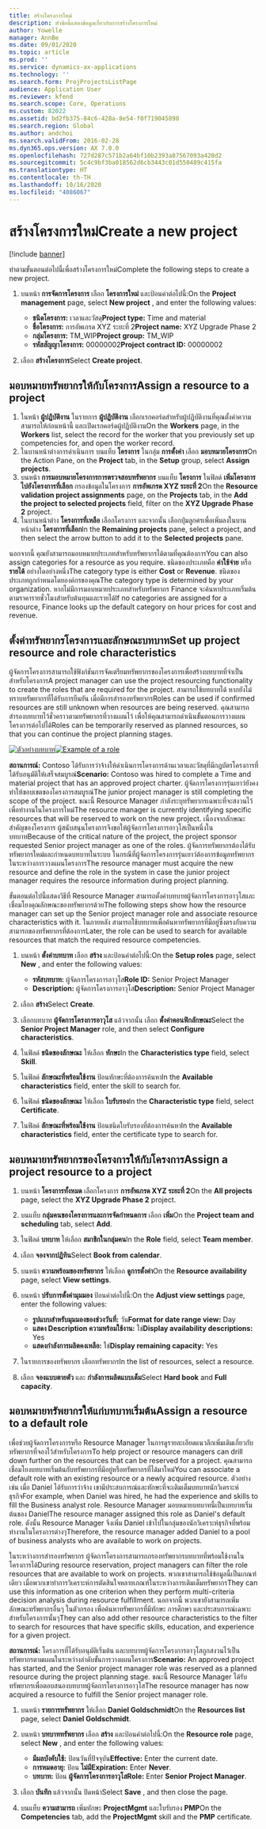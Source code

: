 ```yaml
---
title: สร้างโครงการใหม่
description: หัวข้อนี้แสดงข้อมูลเกี่ยวกับการสร้างโครงการใหม่
author: Yowelle
manager: AnnBe
ms.date: 09/01/2020
ms.topic: article
ms.prod: ''
ms.service: dynamics-ax-applications
ms.technology: ''
ms.search.form: ProjProjectsListPage
audience: Application User
ms.reviewer: kfend
ms.search.scope: Core, Operations
ms.custom: 82022
ms.assetid: bd2fb375-84c6-428a-8e54-f0f719045898
ms.search.region: Global
ms.author: andchoi
ms.search.validFrom: 2016-02-28
ms.dyn365.ops.version: AX 7.0.0
ms.openlocfilehash: 727d287c571b2a64bf10b2393a87567093a420d2
ms.sourcegitcommit: 5c4c9bf3ba018562d6cb3443c01d550489c415fa
ms.translationtype: HT
ms.contentlocale: th-TH
ms.lasthandoff: 10/16/2020
ms.locfileid: "4086067"
---
```

# <a name="create-a-new-project"></a><span data-ttu-id="bf7b1-103">สร้างโครงการใหม่</span><span class="sxs-lookup"><span data-stu-id="bf7b1-103">Create a new project</span></span>

[!include [banner](../includes/banner.md)]

<span data-ttu-id="bf7b1-104">ทำตามขั้นตอนต่อไปนี้เพื่อสร้างโครงการใหม่</span><span class="sxs-lookup"><span data-stu-id="bf7b1-104">Complete the following steps to create a new project.</span></span>

1. <span data-ttu-id="bf7b1-105">บนหน้า **การจัดการโครงการ** เลือก **โครงการใหม่** และป้อนค่าต่อไปนี้:</span><span class="sxs-lookup"><span data-stu-id="bf7b1-105">On the **Project management** page, select **New project** , and enter the following values:</span></span>

    - <span data-ttu-id="bf7b1-106">**ชนิดโครงการ:** เวลาและวัสดุ</span><span class="sxs-lookup"><span data-stu-id="bf7b1-106">**Project type:** Time and material</span></span>
    - <span data-ttu-id="bf7b1-107">**ชื่อโครงการ:** การอัพเกรด XYZ ระยะที่ 2</span><span class="sxs-lookup"><span data-stu-id="bf7b1-107">**Project name:** XYZ Upgrade Phase 2</span></span>
    - <span data-ttu-id="bf7b1-108">**กลุ่มโครงการ:** TM\_WIP</span><span class="sxs-lookup"><span data-stu-id="bf7b1-108">**Project group:** TM\_WIP</span></span>
    - <span data-ttu-id="bf7b1-109">**รหัสสัญญาโครงการ:** 00000002</span><span class="sxs-lookup"><span data-stu-id="bf7b1-109">**Project contract ID:** 00000002</span></span>

2. <span data-ttu-id="bf7b1-110">เลือก **สร้างโครงการ**</span><span class="sxs-lookup"><span data-stu-id="bf7b1-110">Select **Create project**.</span></span>

## <a name="assign-a-resource-to-a-project"></a><span data-ttu-id="bf7b1-111">มอบหมายทรัพยากรให้กับโครงการ</span><span class="sxs-lookup"><span data-stu-id="bf7b1-111">Assign a resource to a project</span></span>

1. <span data-ttu-id="bf7b1-112">ในหน้า **ผู้ปฏิบัติงาน** ในรายการ **ผู้ปฏิบัติงาน** เลือกเรกคอร์ดสำหรับผู้ปฏิบัติงานที่คุณตั้งค่าความสามารถให้ก่อนหน้านี้ และเปิดเรกคอร์ดผู้ปฏิบัติงาน</span><span class="sxs-lookup"><span data-stu-id="bf7b1-112">On the **Workers** page, in the **Workers** list, select the record for the worker that you previously set up competencies for, and open the worker record.</span></span>
2. <span data-ttu-id="bf7b1-113">ในบานหน้าต่างการดำเนินการ บนแท็บ **โครงการ** ในกลุ่ม **การตั้งค่า** เลือก **มอบหมายโครงการ**</span><span class="sxs-lookup"><span data-stu-id="bf7b1-113">On the Action Pane, on the **Project** tab, in the **Setup** group, select **Assign projects**.</span></span>
3. <span data-ttu-id="bf7b1-114">บนหน้า **การมอบหมายโครงการการตรวจสอบทรัพยากร** บนแท็บ **โครงการ** ในฟิลด์ **เพิ่มโครงการไปยังโครงการที่เลือก** กรองข้อมูลในโครงการ **การอัพเกรด XYZ ระยะที่ 2**</span><span class="sxs-lookup"><span data-stu-id="bf7b1-114">On the **Resource validation project assignments** page, on the **Projects** tab, in the **Add the project to selected projects** field, filter on the **XYZ Upgrade Phase 2** project.</span></span>
4. <span data-ttu-id="bf7b1-115">ในบานหน้าต่าง **โครงการที่เหลือ** เลือกโครงการ และจากนั้น เลือกปุ่มลูกศรเพื่อเพิ่มลงในบานหน้าต่าง **โครงการที่เลือก**</span><span class="sxs-lookup"><span data-stu-id="bf7b1-115">In the **Remaining projects** pane, select a project, and then select the arrow button to add it to the **Selected projects** pane.</span></span>

<span data-ttu-id="bf7b1-116">นอกจากนี้ คุณยังสามารถมอบหมายประเภทสำหรับทรัพยากรได้ตามที่คุณต้องการ</span><span class="sxs-lookup"><span data-stu-id="bf7b1-116">You can also assign categories for a resource as you require.</span></span> <span data-ttu-id="bf7b1-117">ชนิดของประเภทคือ **ค่าใช้จ่าย** หรือ **รายได้** อย่างใดอย่างหนึ่ง</span><span class="sxs-lookup"><span data-stu-id="bf7b1-117">The category type is either **Cost** or **Revenue**.</span></span> <span data-ttu-id="bf7b1-118">ชนิดของประเภทถูกกำหนดโดยองค์กรของคุณ</span><span class="sxs-lookup"><span data-stu-id="bf7b1-118">The category type is determined by your organization.</span></span> <span data-ttu-id="bf7b1-119">หากไม่มีการมอบหมายประเภทสำหรับทรัพยากร Finance จะค้นหาประเภทเริ่มต้นตามราคารายชั่วโมงสำหรับต้นทุนและรายได้</span><span class="sxs-lookup"><span data-stu-id="bf7b1-119">If no categories are assigned for a resource, Finance looks up the default category on hour prices for cost and revenue.</span></span>

## <a name="set-up-project-resource-and-role-characteristics"></a><span data-ttu-id="bf7b1-120">ตั้งค่าทรัพยากรโครงการและลักษณะบทบาท</span><span class="sxs-lookup"><span data-stu-id="bf7b1-120">Set up project resource and role characteristics</span></span>

<span data-ttu-id="bf7b1-121">ผู้จัดการโครงการสามารถใช้ฟังก์ชันการจัดเตรียมทรัพยากรของโครงการเพื่อสร้างบทบาทที่จำเป็นสำหรับโครงการ</span><span class="sxs-lookup"><span data-stu-id="bf7b1-121">A project manager can use the project resourcing functionality to create the roles that are required for the project.</span></span> <span data-ttu-id="bf7b1-122">สามารถใช้บทบาทได้ หากยังไม่ทราบทรัพยากรที่ได้รับการยืนยัน เมื่อมีการสำรองทรัพยากร</span><span class="sxs-lookup"><span data-stu-id="bf7b1-122">Roles can be used if confirmed resources are still unknown when resources are being reserved.</span></span> <span data-ttu-id="bf7b1-123">คุณสามารถสำรองบทบาทไว้ชั่วคราวตามทรัพยากรที่วางแผนไว้ เพื่อให้คุณสามารถดำเนินขั้นตอนการวางแผนโครงการต่อไปได้</span><span class="sxs-lookup"><span data-stu-id="bf7b1-123">Roles can be temporarily reserved as planned resources, so that you can continue the project planning stages.</span></span>

<span data-ttu-id="bf7b1-124">[![ตัวอย่างบทบาท](./media/projectresourcing05.jpg)](./media/projectresourcing05.jpg)</span><span class="sxs-lookup"><span data-stu-id="bf7b1-124">[![Example of a role](./media/projectresourcing05.jpg)](./media/projectresourcing05.jpg)</span></span> 

<span data-ttu-id="bf7b1-125">**สถานการณ์:** Contoso ได้รับการว่าจ้างให้ดำเนินการโครงการด้านเวลาและวัสดุที่มีกฎบัตรโครงการที่ได้รับอนุมัติให้เสร็จสมบูรณ์</span><span class="sxs-lookup"><span data-stu-id="bf7b1-125">**Scenario:** Contoso was hired to complete a Time and material project that has an approved project charter.</span></span> <span data-ttu-id="bf7b1-126">ผู้จัดการโครงการรุ่นเยาว์ยังคงทำให้ขอบเขตของโครงการสมบูรณ์</span><span class="sxs-lookup"><span data-stu-id="bf7b1-126">The junior project manager is still completing the scope of the project.</span></span> <span data-ttu-id="bf7b1-127">ขณะนี้ Resource Manager กำลังระบุทรัพยากรเฉพาะที่จะสงวนไว้เพื่อทำงานในโครงการใหม่</span><span class="sxs-lookup"><span data-stu-id="bf7b1-127">The resource manager is currently identifying specific resources that will be reserved to work on the new project.</span></span> <span data-ttu-id="bf7b1-128">เนื่องจากลักษณะสำคัญของโครงการ ผู้สนับสนุนโครงการจึงขอให้ผู้จัดการโครงการอาวุโสเป็นหนึ่งในบทบาท</span><span class="sxs-lookup"><span data-stu-id="bf7b1-128">Because of the critical nature of the project, the project sponsor requested Senior project manager as one of the roles.</span></span> <span data-ttu-id="bf7b1-129">ผู้จัดการทรัพยากรต้องได้รับทรัพยากรใหม่และกำหนดบทบาทในระบบ ในกรณีที่ผู้จัดการโครงการรุ่นเยาว์ต้องการข้อมูลทรัพยากรในระหว่างการวางแผนโครงการ</span><span class="sxs-lookup"><span data-stu-id="bf7b1-129">The resource manager must acquire the new resource and define the role in the system in case the junior project manager requires the resource information during project planning.</span></span>

<span data-ttu-id="bf7b1-130">ขั้นตอนต่อไปนี้แสดงวิธีที่ Resource Manager สามารถตั้งค่าบทบาทผู้จัดการโครงการอาวุโสและเชื่อมโยงคุณลักษณะของทรัพยากรด้วย</span><span class="sxs-lookup"><span data-stu-id="bf7b1-130">The following steps show how the resource manager can set up the Senior project manager role and associate resource characteristics with it.</span></span> <span data-ttu-id="bf7b1-131">ในภายหลัง สามารถใช้บทบาทเพื่อค้นหาทรัพยากรที่มีอยู่ซึ่งตรงกับความสามารถของทรัพยากรที่ต้องการ</span><span class="sxs-lookup"><span data-stu-id="bf7b1-131">Later, the role can be used to search for available resources that match the required resource competencies.</span></span>

1. <span data-ttu-id="bf7b1-132">บนหน้า **ตั้งค่าบทบาท** เลือก **สร้าง** และป้อนค่าต่อไปนี้:</span><span class="sxs-lookup"><span data-stu-id="bf7b1-132">On the **Setup roles** page, select **New** , and enter the following values:</span></span>

    - <span data-ttu-id="bf7b1-133">**รหัสบทบาท:** ผู้จัดการโครงการอาวุโส</span><span class="sxs-lookup"><span data-stu-id="bf7b1-133">**Role ID:** Senior Project Manager</span></span>
    - <span data-ttu-id="bf7b1-134">**Description:** ผู้จัดการโครงการอาวุโส</span><span class="sxs-lookup"><span data-stu-id="bf7b1-134">**Description:** Senior Project Manager</span></span>

2. <span data-ttu-id="bf7b1-135">เลือก **สร้าง**</span><span class="sxs-lookup"><span data-stu-id="bf7b1-135">Select **Create**.</span></span>
3. <span data-ttu-id="bf7b1-136">เลือกบทบาท **ผู้จัดการโครงการอาวุโส** แล้วจากนั้น เลือก **ตั้งค่าคอนฟิกลักษณะ**</span><span class="sxs-lookup"><span data-stu-id="bf7b1-136">Select the **Senior Project Manager** role, and then select **Configure characteristics**.</span></span>
4. <span data-ttu-id="bf7b1-137">ในฟิลด์ **ชนิดของลักษณะ** ให้เลือก **ทักษะ**</span><span class="sxs-lookup"><span data-stu-id="bf7b1-137">In the **Characteristics type** field, select **Skill**.</span></span>
5. <span data-ttu-id="bf7b1-138">ในฟิลด์ **ลักษณะที่พร้อมใช้งาน** ป้อนทักษะที่ต้องการค้นหา</span><span class="sxs-lookup"><span data-stu-id="bf7b1-138">In the **Available characteristics** field, enter the skill to search for.</span></span>
6. <span data-ttu-id="bf7b1-139">ในฟิลด์ **ชนิดของลักษณะ** ให้เลือก **ใบรับรอง**</span><span class="sxs-lookup"><span data-stu-id="bf7b1-139">In the **Characteristic type** field, select **Certificate**.</span></span>
7. <span data-ttu-id="bf7b1-140">ในฟิลด์ **ลักษณะที่พร้อมใช้งาน** ป้อนชนิดใบรับรองที่ต้องการค้นหา</span><span class="sxs-lookup"><span data-stu-id="bf7b1-140">In the **Available characteristics** field, enter the certificate type to search for.</span></span>

## <a name="assign-a-project-resource-to-a-project"></a><span data-ttu-id="bf7b1-141">มอบหมายทรัพยากรของโครงการให้กับโครงการ</span><span class="sxs-lookup"><span data-stu-id="bf7b1-141">Assign a project resource to a project</span></span>

1. <span data-ttu-id="bf7b1-142">บนหน้า **โครงการทั้งหมด** เลือกโครงการ **การอัพเกรด XYZ ระยะที่ 2**</span><span class="sxs-lookup"><span data-stu-id="bf7b1-142">On the **All projects** page, select the **XYZ Upgrade Phase 2** project.</span></span>
2. <span data-ttu-id="bf7b1-143">บนแท็บ **กลุ่มคนของโครงการและการจัดกำหนดการ** เลือก **เพิ่ม**</span><span class="sxs-lookup"><span data-stu-id="bf7b1-143">On the **Project team and scheduling** tab, select **Add**.</span></span>
3. <span data-ttu-id="bf7b1-144">ในฟิลด์ **บทบาท** ให้เลือก **สมาชิกในกลุ่มคน**</span><span class="sxs-lookup"><span data-stu-id="bf7b1-144">In the **Role** field, select **Team member**.</span></span>
4. <span data-ttu-id="bf7b1-145">เลือก **จองจากปฏิทิน**</span><span class="sxs-lookup"><span data-stu-id="bf7b1-145">Select **Book from calendar**.</span></span>
5. <span data-ttu-id="bf7b1-146">บนหน้า **ความพร้อมของทรัพยากร** ให้เลือก **ดูการตั้งค่า**</span><span class="sxs-lookup"><span data-stu-id="bf7b1-146">On the **Resource availability** page, select **View settings**.</span></span>
6. <span data-ttu-id="bf7b1-147">บนหน้า **ปรับการตั้งค่ามุมมอง** ป้อนค่าต่อไปนี้:</span><span class="sxs-lookup"><span data-stu-id="bf7b1-147">On the **Adjust view settings** page, enter the following values:</span></span>

    - <span data-ttu-id="bf7b1-148">**รูปแบบสำหรับมุมมองของช่วงวันที่:** วัน</span><span class="sxs-lookup"><span data-stu-id="bf7b1-148">**Format for date range view:** Day</span></span>
    - <span data-ttu-id="bf7b1-149">**แสดง Description ความพร้อมใช้งาน:** ใช่</span><span class="sxs-lookup"><span data-stu-id="bf7b1-149">**Display availability descriptions:** Yes</span></span>
    - <span data-ttu-id="bf7b1-150">**แสดงกำลังการผลิตคงเหลือ:** ใช่</span><span class="sxs-lookup"><span data-stu-id="bf7b1-150">**Display remaining capacity:** Yes</span></span>

7. <span data-ttu-id="bf7b1-151">ในรายการของทรัพยากร เลือกทรัพยากร</span><span class="sxs-lookup"><span data-stu-id="bf7b1-151">In the list of resources, select a resource.</span></span>
8. <span data-ttu-id="bf7b1-152">เลือก **จองแบบตายตัว** และ **กำลังการผลิตแบบเต็ม**</span><span class="sxs-lookup"><span data-stu-id="bf7b1-152">Select **Hard book** and **Full capacity**.</span></span>

## <a name="assign-a-resource-to-a-default-role"></a><span data-ttu-id="bf7b1-153">มอบหมายทรัพยากรให้แก่บทบาทเริ่มต้น</span><span class="sxs-lookup"><span data-stu-id="bf7b1-153">Assign a resource to a default role</span></span>

<span data-ttu-id="bf7b1-154">เพื่อช่วยผู้จัดการโครงการหรือ Resource Manager ในการดูรายละเอียดแนวลึกเพิ่มเติมเกี่ยวกับทรัพยากรที่จองไว้สำหรับโครงการ</span><span class="sxs-lookup"><span data-stu-id="bf7b1-154">To help project or resource managers can drill down further on the resources that can be reserved for a project.</span></span> <span data-ttu-id="bf7b1-155">คุณสามารถเชื่อมโยงบทบาทเริ่มต้นกับทรัพยากรที่มีอยู่หรือทรัพยากรที่ได้มาใหม่</span><span class="sxs-lookup"><span data-stu-id="bf7b1-155">You can associate a default role with an existing resource or a newly acquired resource.</span></span> <span data-ttu-id="bf7b1-156">ตัวอย่างเช่น เมื่อ Daniel ได้รับการว่าจ้าง เขามีประสบการณ์และทักษะที่จะเติมเต็มบทบาทนักวิเคราะห์ธุรกิจ</span><span class="sxs-lookup"><span data-stu-id="bf7b1-156">For example, when Daniel was hired, he had the experience and skills to fill the Business analyst role.</span></span> <span data-ttu-id="bf7b1-157">Resource Manager มอบหมายบทบาทนี้เป็นบทบาทเริ่มต้นของ Daniel</span><span class="sxs-lookup"><span data-stu-id="bf7b1-157">The resource manager assigned this role as Daniel's default role.</span></span> <span data-ttu-id="bf7b1-158">ดังนั้น Resource Manager จึงเพิ่ม Daniel เข้าไปในกลุ่มของนักวิเคราะห์ธุรกิจที่พร้อมทำงานในโครงการต่างๆ</span><span class="sxs-lookup"><span data-stu-id="bf7b1-158">Therefore, the resource manager added Daniel to a pool of business analysts who are available to work on projects.</span></span>

<span data-ttu-id="bf7b1-159">ในระหว่างการสำรองทรัพยากร ผู้จัดการโครงการสามารถกรองทรัพยากรบทบาทที่พร้อมใช้งานในโครงการได้</span><span class="sxs-lookup"><span data-stu-id="bf7b1-159">During resource reservation, project managers can filter the role resources that are available to work on projects.</span></span> <span data-ttu-id="bf7b1-160">พวกเขาสามารถใช้ข้อมูลนี้เป็นเกณฑ์เดียว เมื่อพวกเขาทำการวิเคราะห์การตัดสินใจหลายเกณฑ์ในระหว่างการเติมเต็มทรัพยากร</span><span class="sxs-lookup"><span data-stu-id="bf7b1-160">They can use this information as one criterion when they perform multi-criteria decision analysis during resource fulfillment.</span></span> <span data-ttu-id="bf7b1-161">นอกจากนี้ พวกเขายังสามารถเพิ่มลักษณะทรัพยากรอื่นๆ ในตัวกรอง เพื่อค้นหาทรัพยากรที่มีทักษะ การศึกษา และประสบการณ์เฉพาะ สำหรับโครงการนั้นๆ</span><span class="sxs-lookup"><span data-stu-id="bf7b1-161">They can also add other resource characteristics to the filter to search for resources that have specific skills, education, and experience for a given project.</span></span>

<span data-ttu-id="bf7b1-162">**สถานการณ์:** โครงการที่ได้รับอนุมัติเริ่มต้น และบทบาทผู้จัดการโครงการอาวุโสถูกสงวนไว้เป็นทรัพยากรตามแผนในระหว่างลำดับขั้นการวางแผนโครงการ</span><span class="sxs-lookup"><span data-stu-id="bf7b1-162">**Scenario:** An approved project has started, and the Senior project manager role was reserved as a planned resource during the project planning stage.</span></span> <span data-ttu-id="bf7b1-163">ขณะนี้ Resource Manager ได้รับทรัพยากรเพื่อตอบสนองบทบาทผู้จัดการโครงการอาวุโส</span><span class="sxs-lookup"><span data-stu-id="bf7b1-163">The resource manager has now acquired a resource to fulfill the Senior project manager role.</span></span>

1. <span data-ttu-id="bf7b1-164">บนหน้า **รายการทรัพยากร** ให้เลือก **Daniel Goldschmidt**</span><span class="sxs-lookup"><span data-stu-id="bf7b1-164">On the **Resources list** page, select **Daniel Goldschmidt**.</span></span>
2. <span data-ttu-id="bf7b1-165">บนหน้า **บทบาททรัพยากร** เลือก **สร้าง** และป้อนค่าต่อไปนี้:</span><span class="sxs-lookup"><span data-stu-id="bf7b1-165">On the **Resource role** page, select **New** , and enter the following values:</span></span>

    - <span data-ttu-id="bf7b1-166">**มีผลบังคับใช้:** ป้อนวันที่ปัจจุบัน</span><span class="sxs-lookup"><span data-stu-id="bf7b1-166">**Effective:** Enter the current date.</span></span>
    - <span data-ttu-id="bf7b1-167">**การหมดอายุ:** ป้อน **ไม่มี**</span><span class="sxs-lookup"><span data-stu-id="bf7b1-167">**Expiration:** Enter **Never**.</span></span>
    - <span data-ttu-id="bf7b1-168">**บทบาท:** ป้อน **ผู้จัดการโครงการอาวุโส**</span><span class="sxs-lookup"><span data-stu-id="bf7b1-168">**Role:** Enter **Senior Project Manager**.</span></span>

3. <span data-ttu-id="bf7b1-169">เลือก **บันทึก** แล้วจากนั้น ปิดหน้า</span><span class="sxs-lookup"><span data-stu-id="bf7b1-169">Select **Save** , and then close the page.</span></span>
4. <span data-ttu-id="bf7b1-170">บนแท็บ **ความสามารถ** เพิ่มทักษะ **ProjectMgmt** และใบรับรอง **PMP**</span><span class="sxs-lookup"><span data-stu-id="bf7b1-170">On the **Competencies** tab, add the **ProjectMgmt** skill and the **PMP** certificate.</span></span>
